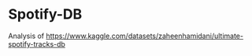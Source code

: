 # Spotify-DB

Analysis of https://www.kaggle.com/datasets/zaheenhamidani/ultimate-spotify-tracks-db
